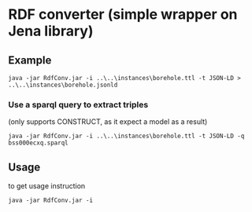 # RDF converter (simple wrapper on Jena library)

## Example

`java -jar RdfConv.jar -i ..\..\instances\borehole.ttl -t JSON-LD > ..\..\instances\borehole.jsonld`

### Use a sparql query to extract triples 

(only supports CONSTRUCT, as it expect a model as a result)

`java -jar RdfConv.jar -i ..\..\instances\borehole.ttl -t JSON-LD -q bss000ecxq.sparql`

## Usage

to get usage instruction

`java -jar RdfConv.jar -i`

